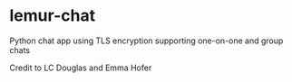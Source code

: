 # lemur-chat
Python chat app using TLS encryption supporting one-on-one and group chats

Credit to LC Douglas and Emma Hofer
